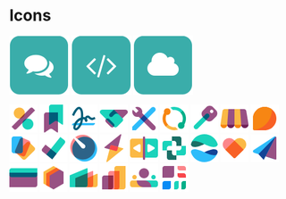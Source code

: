 # Icons
![](icon-consulting.png)
![](icon-development.png)
![](icon-hosting.png)

![](icon_accounting.png)
![](icon_knowledge.png)
![](icon_sign.png)
![](icon_crm.png)
![](icon_studio.png)
![](icon_subscription.png)
![](icon_rental.png)
![](icon_pos.png)
![](icon_discuss.png)
![](icon_documents.png)
![](icon_project.png)
![](icon_timesheet.png)
![](icon_field_service.png)
![](icon_planning.png)
![](icon_helpdesk.png)
![](icon_website.png)
![](icon_sozial.png)
![](icon_email.png)
![](icon_purchase.png)
![](icon_stock.png)
![](icon_manufacture.png)
![](icon_sale.png)
![](icon_hr.png)
![](icon_dashboard.png)